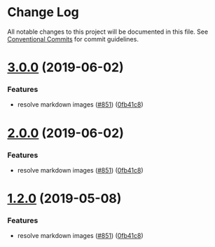 # Change Log

All notable changes to this project will be documented in this file.
See [Conventional Commits](https://conventionalcommits.org) for commit guidelines.

# [3.0.0](http://nicolasbouffard/docz/compare/v0.2.0...v3.0.0) (2019-06-02)


### Features

* resolve markdown images ([#851](http://nicolasbouffard/docz/issues/851)) ([0fb41c8](http://nicolasbouffard/docz/commits/0fb41c8))





# [2.0.0](http://nicolasbouffard/docz/compare/v0.2.0...v2.0.0) (2019-06-02)


### Features

* resolve markdown images ([#851](http://nicolasbouffard/docz/issues/851)) ([0fb41c8](http://nicolasbouffard/docz/commits/0fb41c8))





# [1.2.0](https://github.com/pedronauck/docz/compare/v1.1.0...v1.2.0) (2019-05-08)


### Features

* resolve markdown images ([#851](https://github.com/pedronauck/docz/issues/851)) ([0fb41c8](https://github.com/pedronauck/docz/commit/0fb41c8))
